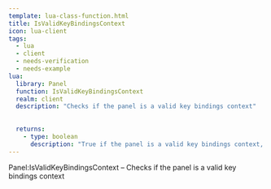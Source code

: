 ```yaml
---
template: lua-class-function.html
title: IsValidKeyBindingsContext
icon: lua-client
tags:
  - lua
  - client
  - needs-verification
  - needs-example
lua:
  library: Panel
  function: IsValidKeyBindingsContext
  realm: client
  description: "Checks if the panel is a valid key bindings context"
  
  
  returns:
    - type: boolean
      description: "True if the panel is a valid key bindings context, false otherwise"
---
```


<div class="lua__search__keywords">
Panel:IsValidKeyBindingsContext &#x2013; Checks if the panel is a valid key bindings context
</div>
